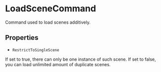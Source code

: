 # LoadSceneCommand

Command used to load scenes additively.

## Properties

* `RestrictToSingleScene`

If set to true, there can only be one instance of such scene. If set to false, you can load unlimited amount of duplicate scenes.
